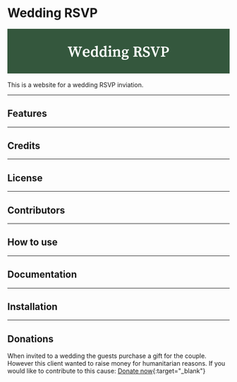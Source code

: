 # Wedding RSVP

![Wedding Banner](./root/images/wb.png)

This is a website for a wedding RSVP inviation. 

---

## Features

---

## Credits

---

## License

---

## Contributors

---

## How to use

---

## Documentation 

---

## Installation

---

## Donations

When invited to a wedding the guests purchase a gift for the couple. However this client wanted to raise money for humanitarian reasons. If you would like to contribute to this cause:
[Donate now](www.ecosia.com "donate"){:target="_blank"}
